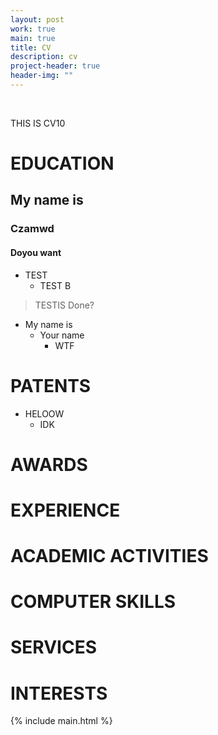 ```yaml
---
layout: post
work: true
main: true
title: CV
description: cv
project-header: true
header-img: ""
---
```



&nbsp;


THIS IS CV10

# EDUCATION
## My name is
### Czamwd
#### Doyou want
* TEST
	* TEST B
> TESTIS Done?
- My name is
	- Your name
		- WTF

# PATENTS
- HELOOW
	- IDK

# AWARDS

# EXPERIENCE

# ACADEMIC ACTIVITIES

# COMPUTER SKILLS

# SERVICES

# INTERESTS




<div class="catalogue">
     {% include main.html %}
</div>

